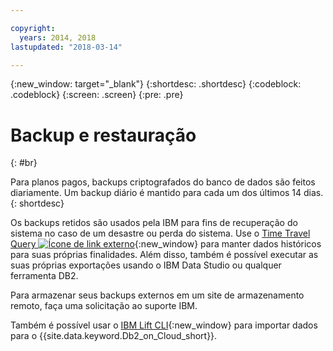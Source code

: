 ```yaml
---

copyright:
  years: 2014, 2018
lastupdated: "2018-03-14"

---
```


<!-- Attribute definitions --> 
{:new_window: target="_blank"}
{:shortdesc: .shortdesc}
{:codeblock: .codeblock}
{:screen: .screen}
{:pre: .pre}

# Backup e restauração
{: #br}

Para planos pagos, backups criptografados do banco de dados são feitos diariamente. Um backup diário é mantido para cada um
dos últimos 14 dias.
{: shortdesc}

Os backups retidos são usados pela IBM para fins de recuperação do sistema no caso de um desastre ou perda do sistema. Use o
[Time Travel
Query ![Ícone de link externo](../../icons/launch-glyph.svg "Ícone de link externo")](https://developer.ibm.com/answers/questions/426878/how-do-i-use-time-travel-query-in-db2-or-db2-on-cl.html){:new_window} para manter dados históricos para suas próprias finalidades. 
Além disso, também é possível executar as suas próprias exportações usando o IBM Data Studio ou qualquer ferramenta DB2.

Para armazenar seus backups externos em um site de armazenamento remoto, faça uma solicitação ao suporte IBM.

Também é possível usar o [IBM Lift CLI](https://lift.ng.bluemix.net/){:new_window} para importar
dados para o {{site.data.keyword.Db2_on_Cloud_short}}.
